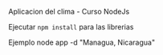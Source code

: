 Aplicacion del clima - Curso NodeJs

Ejecutar ```npm install``` para las librerias


Ejemplo 
node app -d "Managua, Nicaragua"